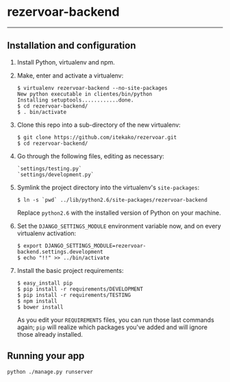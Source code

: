 rezervoar-backend
=================
-----------------

## Installation and configuration

1.  Install Python, virtualenv and npm.

2.  Make, enter and activate a virtualenv:

        $ virtualenv rezervoar-backend --no-site-packages
        New python executable in clientes/bin/python
        Installing setuptools............done.
        $ cd rezervoar-backend/
        $ . bin/activate

2.  Clone this repo into a sub-directory of the new virtualenv:

        $ git clone https://github.com/itekako/rezervoar.git
        $ cd rezervoar-backend/

3.  Go through the following files, editing as necessary:

        `settings/testing.py`
        `settings/development.py`

4.  Symlink the project directory into the virtualenv's `site-packages`:

        $ ln -s `pwd` ../lib/python2.6/site-packages/rezervoar-backend

    Replace `python2.6` with the installed version of Python on your machine.

5.  Set the `DJANGO_SETTINGS_MODULE` environment variable now, and on every
    virtualenv activation:

        $ export DJANGO_SETTINGS_MODULE=rezervoar-backend.settings.development
        $ echo "!!" >> ../bin/activate

6.  Install the basic project requirements:

        $ easy_install pip
        $ pip install -r requirements/DEVELOPMENT
        $ pip install -r requirements/TESTING
        $ npm install
        $ bower install

    As you edit your `REQUIREMENTS` files, you can run those last commands again;
    `pip` will realize which packages you've added and will ignore those already
    installed.
    
## Running your app

    python ./manage.py runserver
